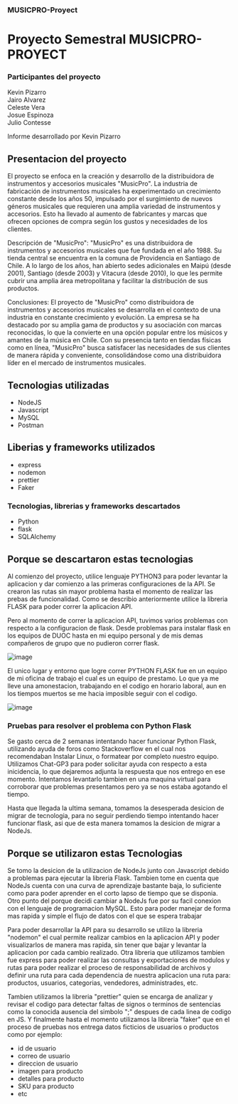 <div>
  <h3>MUSICPRO-Proyect</h3>
<h1>Proyecto Semestral MUSICPRO-PROYECT</h1> </div>



<h3> Participantes del proyecto <br> </h3>
Kevin Pizarro <br>
Jairo Alvarez <br>
Celeste Vera <br>
Josue Espinoza <br>
Julio Contesse <br>



<p>Informe desarrollado por Kevin Pizarro<p>


<h2>Presentacion del proyecto</h2>

<p>El proyecto se enfoca en la creación y desarrollo de la distribuidora de instrumentos y accesorios musicales "MusicPro". La industria de fabricación de instrumentos musicales ha experimentado un crecimiento constante desde los años 50, impulsado por el surgimiento de nuevos géneros musicales que requieren una amplia variedad de instrumentos y accesorios. Esto ha llevado al aumento de fabricantes y marcas que ofrecen opciones de compra según los gustos y necesidades de los clientes.
  
  Descripción de "MusicPro":
  "MusicPro" es una distribuidora de instrumentos y accesorios musicales que fue fundada en el año 1988. Su tienda central se encuentra en la comuna de Providencia en Santiago de Chile. A lo largo de los años, han abierto sedes adicionales en Maipú (desde 2001), Santiago (desde 2003) y Vitacura (desde 2010), lo que les permite cubrir una amplia área metropolitana y facilitar la distribución de sus productos.
  
  Conclusiones:
  El proyecto de "MusicPro" como distribuidora de instrumentos y accesorios musicales se desarrolla en el contexto de una industria en constante crecimiento y evolución. La empresa se ha destacado por su amplia gama de productos y su asociación con marcas reconocidas, lo que la convierte en una opción popular entre los músicos y amantes de la música en Chile. Con su presencia tanto en tiendas físicas como en línea, "MusicPro" busca satisfacer las necesidades de sus clientes de manera rápida y conveniente, consolidándose como una distribuidora líder en el mercado de instrumentos musicales.</p>



<h2>Tecnologias utilizadas</h2>

<ul>
  <li>NodeJS</li>
  <li>Javascript</li>
  <li>MySQL</li>
  <li>Postman</li>
</ul>

<h2>Liberias y frameworks utilizados</h2>

<ul>
  <li>express</li>
  <li>nodemon</li>
  <li>prettier</li>
  <li>Faker</li>
</ul>

<h3>Tecnologias, librerias y frameworks descartados</h3>

<ul>
  <li>Python</li>
  <li>flask</li>
  <li>SQLAlchemy</li>
</ul>


<h2>Porque se descartaron estas tecnologias</h2>

Al comienzo del proyecto, utilice lenguaje PYTHON3 para poder levantar la aplicacion y dar comienzo
a las primeras configuraciones de la API. Se crearon las rutas sin mayor problema hasta el momento 
de realizar las prebas de funcionalidad. Como se describio anteriormente utilice la libreria FLASK
para poder correr la aplicacion API. 

Pero al momento de correr la aplicacion API, tuvimos varios problemas con respecto a la configuracion
de flask. Desde problemas para instalar flask en los equipos de DUOC hasta en mi equipo personal y de mis demas
compañeros de grupo que no pudieron correr flask.

![image](https://github.com/KPBaldur/MUSICPRO-Proyect/assets/101760063/29c1dc8a-1ca7-4e6c-abf4-373654d6a91d)

El unico lugar y entorno que logre correr PYTHON FLASK fue en un equipo de mi oficina de trabajo el cual es un equipo de prestamo.
Lo que ya me lleve una amonestacion, trabajando en el codigo en horario laboral, aun en los tiempos muertos se me hacia
imposible seguir con el codigo.

![image](https://github.com/KPBaldur/MUSICPRO-Proyect/assets/101760063/ca5d5bd2-b125-4e73-8941-112d96fea729)
<h3>Pruebas para resolver el problema con Python Flask</h3>

Se gasto cerca de 2 semanas intentando hacer funcionar Python Flask, utilizando ayuda de foros como Stackoverflow en el cual nos
recomendaban Instalar Linux, o formatear por completo nuestro equipo. Utilizamos Chat-GP3 para poder solicitar ayuda con respecto
a esta inicidencia, lo que dejaremos adjunta la respuesta que nos entrego en ese momento. Intentamos levantarlo tambien en una maquina 
virtual para corroborar que problemas presentamos pero ya se nos estaba agotando el tiempo.

Hasta que llegada la ultima semana, tomamos la desesperada desicion de migrar de tecnologia, para no seguir perdiendo tiempo intentando hacer funcionar flask,
asi que de esta manera tomamos la desicion de migrar a NodeJs. 



<h2>Porque se utilizaron estas Tecnologias</h2>

<p>Se tomo la desicion de la utilizacion de NodeJs junto con Javascript debido a problemas para ejecutar la libreria Flask. Tambien tome en cuenta que NodeJs cuenta con
  una curva de aprendizaje bastante baja, lo suficiente como para poder aprender en el corto lapso de tiempo que se disponia. Otro punto del porque decidi cambiar a NodeJs
  fue por su facil conexion con el lenguaje de programacion MySQL. Esto para poder manejar de forma mas rapida y simple el flujo de datos con el que se espera trabajar
</p>

<p>Para poder desarrollar la API para su desarrollo se utilizo la libreria "nodemon" el cual permite realizar cambios en la aplicacion API y poder visualizarlos de manera mas rapida,
  sin tener que bajar y levantar la aplicacion por cada cambio realizado. Otra libreria que utilizamos tambien fue express para poder realizar las consultas y exportaciones de modulos
  y rutas para poder realizar el proceso de responsabilidad de archivos y definir una ruta para cada dependencia de nuestra aplicacion una ruta para: productos, usuarios, categorias, 
  vendedores, administrades, etc. 

  Tambien utilizamos la libreria "prettier" quien se encarga de analizar y revisar el codigo para detectar faltas de signos o terminos de sentencias como la conocida ausencia del simbolo ";" 
  despues de cada linea de codigo en JS. Y finalmente hasta el momento utilizamos la libreria "faker" que en el proceso de pruebas nos entrega datos ficticios de usuarios o productos como por 
  ejemplo:
  
  <ul>
    <li>id de usuario</li>
    <li>correo de usuario</li>
    <li>direccion de usuario</li>
    <li>imagen para producto</li>
    <li>detalles para producto</li>
    <li>SKU para producto</li>
    <li>etc</li>
  </ul>
  


</p>

